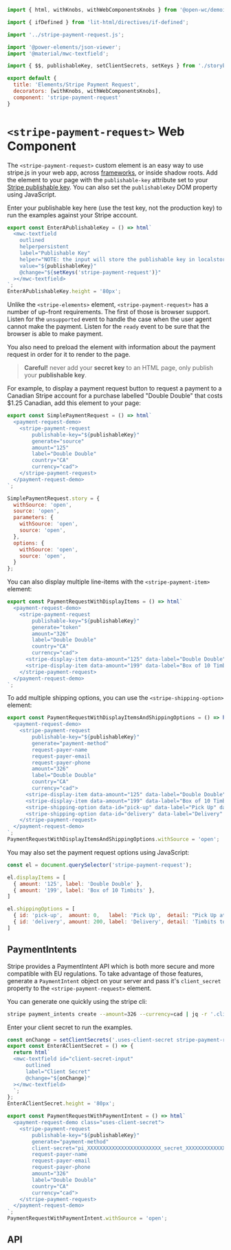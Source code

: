 ```js script
import { html, withKnobs, withWebComponentsKnobs } from '@open-wc/demoing-storybook';

import { ifDefined } from 'lit-html/directives/if-defined';

import '../stripe-payment-request.js';

import '@power-elements/json-viewer';
import '@material/mwc-textfield';

import { $$, publishableKey, setClientSecrets, setKeys } from './storybook-helpers.js';

export default {
  title: 'Elements/Stripe Payment Request',
  decorators: [withKnobs, withWebComponentsKnobs],
  component: 'stripe-payment-request'
}
```

# `<stripe-payment-request>` Web Component

The `<stripe-payment-request>` custom element is an easy way to use stripe.js in your web app,
across [frameworks](/?path=/docs/framework-examples-angular--stripe-elements), or inside shadow roots.
Add the element to your page with the `publishable-key` attribute set to your
[Stripe publishable key](https://dashboard.stripe.com/account/apikeys).
You can also set the `publishableKey` DOM property using JavaScript.

Enter your publishable key here (use the test key, not the production key) to run the examples against your Stripe account.

```js story
export const EnterAPublishableKey = () => html`
  <mwc-textfield
    outlined
    helperpersistent
    label="Publishable Key"
    helper="NOTE: the input will store the publishable key in localstorage for your convenience."
    value="${publishableKey}"
    @change="${setKeys('stripe-payment-request')}"
  ></mwc-textfield>
`;
EnterAPublishableKey.height = '80px';
```

Unlike the `<stripe-elements>` element, `<stripe-payment-request>` has a number of up-front requirements.
The first of those is browser support.
Listen for the `unsupported` event to handle the case when the user agent cannot make the payment.
Listen for the `ready` event to be sure that the browser is able to make payment.

You also need to preload the element with information about the payment request in order for it to render to the page.

> **Careful!** never add your **secret key** to an HTML page, only publish your **publishable key**.

For example, to display a payment request button to request a payment to a Canadian Stripe account
for a purchase labelled "Double Double" that costs $1.25 Canadian, add this element to your page:

```js preview-story
export const SimplePaymentRequest = () => html`
  <payment-request-demo>
    <stripe-payment-request
        publishable-key="${publishableKey}"
        generate="source"
        amount="125"
        label="Double Double"
        country="CA"
        currency="cad">
    </stripe-payment-request>
  </payment-request-demo>
`;

SimplePaymentRequest.story = {
  withSource: 'open',
  source: 'open',
  parameters: {
    withSource: 'open',
    source: 'open',
  },
  options: {
    withSource: 'open',
    source: 'open',
  }
};
```

You can also display multiple line-items with the `<stripe-payment-item>` element:

```js preview-story
export const PaymentRequestWithDisplayItems = () => html`
  <payment-request-demo>
    <stripe-payment-request
        publishable-key="${publishableKey}"
        generate="token"
        amount="326"
        label="Double Double"
        country="CA"
        currency="cad">
      <stripe-display-item data-amount="125" data-label="Double Double"> </stripe-display-item>
      <stripe-display-item data-amount="199" data-label="Box of 10 Timbits"> </stripe-display-item>
    </stripe-payment-request>
  </payment-request-demo>
`;
```

To add multiple shipping options, you can use the `<stripe-shipping-option>` element:

```js preview-story
export const PaymentRequestWithDisplayItemsAndShippingOptions = () => html`
  <payment-request-demo>
    <stripe-payment-request
        publishable-key="${publishableKey}"
        generate="payment-method"
        request-payer-name
        request-payer-email
        request-payer-phone
        amount="326"
        label="Double Double"
        country="CA"
        currency="cad">
      <stripe-display-item data-amount="125" data-label="Double Double"> </stripe-display-item>
      <stripe-display-item data-amount="199" data-label="Box of 10 Timbits"> </stripe-display-item>
      <stripe-shipping-option data-id="pick-up" data-label="Pick Up" data-detail="Pick Up at Your Local Timmy's" data-amount="0"> </stripe-shipping-option>
      <stripe-shipping-option data-id="delivery" data-label="Delivery" data-detail="Timbits to Your Door" data-amount="200"> </stripe-shipping-option>
    </stripe-payment-request>
  </payment-request-demo>
`;
PaymentRequestWithDisplayItemsAndShippingOptions.withSource = 'open';
```

You may also set the payment request options using JavaScript:

```js
const el = document.querySelector('stripe-payment-request');

el.displayItems = [
  { amount: '125', label: 'Double Double' },
  { amount: '199', label: 'Box of 10 Timbits' },
]

el.shippingOptions = [
  { id: 'pick-up',  amount: 0,   label: 'Pick Up',  detail: "Pick Up at Your Local Timmy's" },
  { id: 'delivery', amount: 200, label: 'Delivery', detail: 'Timbits to Your Door' }
]
```

## PaymentIntents

Stripe provides a PaymentIntent API which is both more secure and more compatible with EU regulations.
To take advantage of those features, generate a `PaymentIntent` object on your server and
pass it's `client_secret` property to the `<stripe-payment-request>` element.

You can generate one quickly using the stripe cli:

```bash
stripe payment_intents create --amount=326 --currency=cad | jq -r '.client_secret'
```

Enter your client secret to run the examples.

```js story
const onChange = setClientSecrets('.uses-client-secret stripe-payment-request')
export const EnterAClientSecret = () => {
  return html`
  <mwc-textfield id="client-secret-input"
      outlined
      label="Client Secret"
      @change="${onChange}"
  ></mwc-textfield>
  `;
};
EnterAClientSecret.height = '80px';
```

```js preview-story
export const PaymentRequestWithPaymentIntent = () => html`
  <payment-request-demo class="uses-client-secret">
    <stripe-payment-request
        publishable-key="${publishableKey}"
        generate="payment-method"
        client-secret="pi_XXXXXXXXXXXXXXXXXXXXXXXX_secret_XXXXXXXXXXXXXXXXXXXXXXXXX"
        request-payer-name
        request-payer-email
        request-payer-phone
        amount="326"
        label="Double Double"
        country="CA"
        currency="cad">
    </stripe-payment-request>
  </payment-request-demo>
`;
PaymentRequestWithPaymentIntent.withSource = 'open';
```

## API

<sb-props of="stripe-payment-request"></sb-props>
